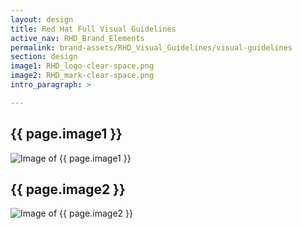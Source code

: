 ```yaml
---
layout: design
title: Red Hat Full Visual Guidelines
active_nav: RHD_Brand_Elements
permalink: brand-assets/RHD_Visual_Guidelines/visual-guidelines
section: design
image1: RHD_logo-clear-space.png
image2: RHD_mark-clear-space.png
intro_paragraph: >

---
```


## {{ page.image1 }}
  <img src="{{ page.image1 }}" alt="Image of {{ page.image1 }}">

## {{ page.image2 }}
  <img src="{{ page.image2 }}" alt="Image of {{ page.image2 }}">
